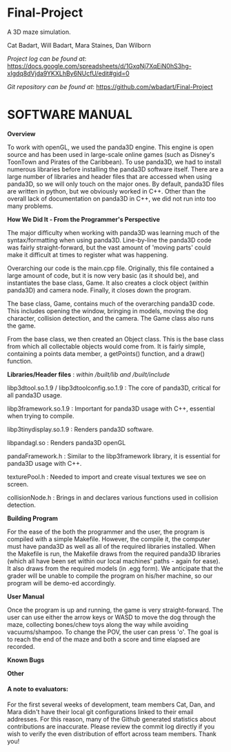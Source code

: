 # Final-Project
A 3D maze simulation.

Cat Badart,
Will Badart,
Mara Staines,
Dan Wilborn


*Project log can be found at*: https://docs.google.com/spreadsheets/d/1GxqNj7XqEiN0hS3hg-xIgdq8dVjda9YKXLhBy6NUcfU/edit#gid=0


*Git repository can be found at*: https://github.com/wbadart/Final-Project


SOFTWARE MANUAL
===============

**Overview** 

To work with openGL, we used the panda3D engine. This engine is open source and has been used in large-scale online games (such as Disney's ToonTown and Pirates of the Caribbean). To use panda3D, we had to install numerous libraries before installing the panda3D software itself. There are a large number of libraries and header files that are accessed when using panda3D, so we will only touch on the major ones. By default, panda3D files are written in python, but we obviously worked in C++. Other than the overall lack of documentation on panda3D in C++, we did not run into too many problems.


**How We Did It - From the Programmer's Perspective**

The major difficulty when working with panda3D was learning much of the syntax/formatting when using panda3D. Line-by-line the panda3D code was fairly straight-forward, but the vast amount of 'moving parts' could make it difficult at times to register what was happening.

Overarching our code is the main.cpp file. Originally, this file contained a large amount of code, but it is now very basic (as it should be), and instantiates the base class, Game. It also creates a clock object (within panda3D) and camera node. Finally, it closes down the program.

The base class, Game, contains much of the overarching panda3D code. This includes opening the window, bringing in models, moving the dog character, collision detection, and the camera. The Game class also runs the game.

From the base class, we then created an Object class. This is the base class from which all collectable objects would come from. It is fairly simple, containing a points data member, a getPoints() function, and a draw() function.


**Libraries/Header files** :  *within /built/lib and /built/include*

libp3dtool.so.1.9 / libp3dtoolconfig.so.1.9 : The core of panda3D, critical for all panda3D usage.

libp3framework.so.1.9 : Important for panda3D usage with C++, essential when trying to compile.

libp3tinydisplay.so.1.9 : Renders panda3D software.

libpandagl.so : Renders panda3D openGL
 

pandaFramework.h : Similar to the libp3framework library, it is essential for panda3D usage with C++.

texturePool.h : Needed to import and create visual textures we see on screen.

collisionNode.h : Brings in and declares various functions used in collision detection.



**Building Program**

For the ease of the both the programmer and the user, the program is compiled with a simple Makefile. However, the compile it, the computer must have panda3D as well as all of the required libraries installed. When the Makefile is run, the Makefile draws from the required panda3D libraries (which all have been set within our local machines' paths - again for ease). It also draws from the required models (in .egg form). We anticipate that the grader will be unable to compile the program on his/her machine, so our program will be demo-ed accordingly.


**User Manual**

Once the program is up and running, the game is very straight-forward. The user can use either the arrow keys or WASD to move the dog through the maze, collecting bones/chew toys along the way while avoiding vacuums/shampoo. To change the POV, the user can press 'o'. The goal is to reach the end of the maze and both a score and time elapsed are recorded.


**Known Bugs**



**Other**



#### A note to evaluators:

For the first several weeks of development, team members Cat, Dan, and Mara didn't have their local git configurations linked to their email addresses. For this reason, many of the Github generated statistics about contributions are inaccurate. Please review the commit log directly if you wish to verify the even distribution of effort across team members.  Thank you!
